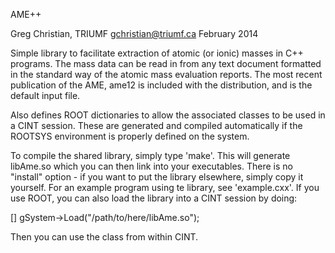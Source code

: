 AME++

Greg Christian, TRIUMF
gchristian@triumf.ca
February 2014



Simple library to facilitate extraction of atomic (or ionic) masses in C++ programs.
The mass data can be read in from any text document formatted in the standard way
of the atomic mass evaluation reports. The most recent publication of the AME, ame12
is included with the distribution, and is the default input file.

Also defines ROOT dictionaries to allow the associated classes to be used in a CINT
session. These are generated and compiled automatically if the ROOTSYS environment
is properly defined on the system.

To compile the shared library, simply type 'make'. This will generate libAme.so which you
can then link into your executables. There is no "install" option - if you want to put 
the library elsewhere, simply copy it yourself. For an example program using te library, 
see 'example.cxx'. If you use ROOT, you can also load the library into a CINT session by
doing:

   [] gSystem->Load("/path/to/here/libAme.so");

Then you can use the class from within CINT.
